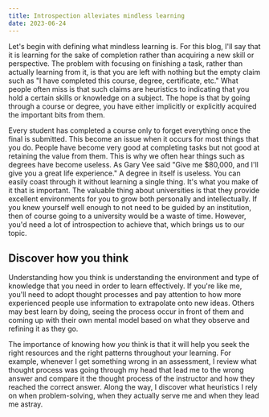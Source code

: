 ```yaml
---
title: Introspection alleviates mindless learning
date: 2023-06-24
---
```


Let's begin with defining what mindless learning is. For this blog, I'll
say that it is learning for the sake of completion rather than acquiring
a new skill or perspective. The problem with focusing on finishing a
task, rather than actually learning from it, is that you are left with
nothing but the empty claim such as "I have completed this course,
degree, certificate, etc." What people often miss is that such claims
are heuristics to indicating that you hold a certain skills or knowledge
on a subject. The hope is that by going through a course or degree, you
have either implicitly or explicitly acquired the important bits from
them.

Every student has completed a course only to forget everything once the
final is submitted. This become an issue when it occurs for most things
that you do. People have become very good at completing tasks but not
good at retaining the value from them. This is why we often hear things
such as degrees have become useless. As Gary Vee said "Give me $80,000,
and I'll give you a great life experience." A degree in itself is
useless. You can easily coast through it without learning a single
thing. It's what you make of it that is important. The valuable thing
about universities is that they provide excellent environments for you
to grow both personally and intellectually. If you knew yourself well
enough to not need to be guided by an institution, then of course going
to a university would be a waste of time. However, you'd need a lot of
introspection to achieve that, which brings us to our topic.

## Discover how you think

Understanding how you think is understanding the environment and type of
knowledge that you need in order to learn effectively. If you're like
me, you'll need to adopt thought processes and pay attention to how more
experienced people use information to extrapolate onto new ideas. Others
may best learn by doing, seeing the process occur in front of them and
coming up with their own mental model based on what they observe and
refining it as they go.

The importance of knowing how _you_ think is that it will help you seek
the right resources and the right patterns throughout your learning. For
example, whenever I get something wrong in an assessment, I review what
thought process was going through my head that lead me to the wrong
answer and compare it the thought process of the instructor and how they
reached the correct answer. Along the way, I discover what heuristics I
rely on when problem-solving, when they actually serve me and when they
lead me astray.

